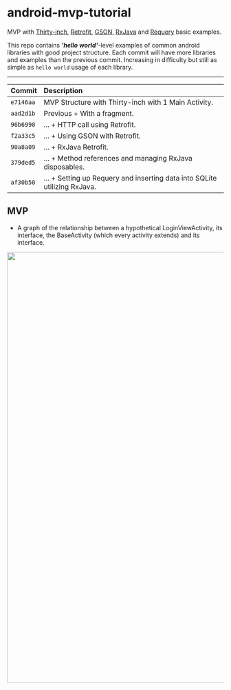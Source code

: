 # android-mvp-tutorial
MVP with [Thirty-inch](https://github.com/grandcentrix/ThirtyInch), [Retrofit](https://github.com/square/retrofit), [GSON](https://github.com/google/gson), [RxJava](https://github.com/ReactiveX/RxAndroid) and [Requery](https://github.com/requery/requery) basic examples.


This repo contains ***'hello world'***-level examples of common android libraries with good project structure.
Each commit will have more libraries and examples than the previous commit. Increasing in difficulty but still as simple as `hello world` usage of each library.

-----

| Commit            | Description                                             |
| :------------- | :--------------------------------------------------------- |
| `e7146aa`      | MVP Structure with Thirty-inch with 1 Main Activity.       |
| `aad2d1b`      | Previous + With a fragment.                                |
| `96b6990`      | ... + HTTP call using Retrofit.                            |
| `f2a33c5`      | ... + Using GSON with Retrofit.                            |
| `90a8a09`      | ... + RxJava Retrofit.                                     |
| `379ded5`      | ... + Method references and managing RxJava disposables.   |
| `af30b50`      | ... + Setting up Requery and inserting data into SQLite utilizing RxJava.|


## MVP

- A graph of the relationship between a hypothetical LoginViewActivity, its interface, the BaseActivity (which every activity extends) and its interface. 

<img src="https://i.imgur.com/NyGn90t.png" width="1000">
